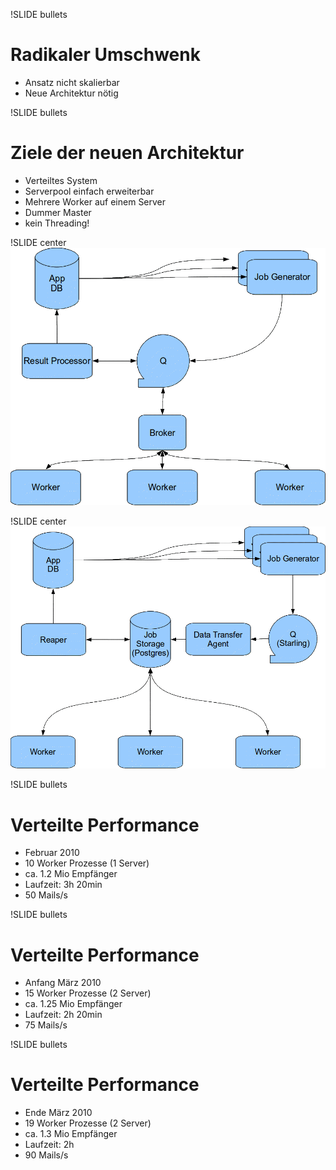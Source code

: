 !SLIDE bullets

# Radikaler Umschwenk #

* Ansatz nicht skalierbar
* Neue Architektur nötig

!SLIDE bullets

# Ziele der neuen Architektur #

* Verteiltes System
* Serverpool einfach erweiterbar
* Mehrere Worker auf einem Server
* Dummer Master
* kein Threading!

!SLIDE center
![Job Queue](job_queue.gif)

!SLIDE center
![Job Queue Implementation](job_queue_implementation.gif)

!SLIDE bullets

# Verteilte Performance #

* Februar 2010
* 10 Worker Prozesse (1 Server)
* ca. 1.2 Mio Empfänger
* Laufzeit: 3h 20min 
* 50 Mails/s

!SLIDE bullets

# Verteilte Performance #

* Anfang März 2010
* 15 Worker Prozesse (2 Server)
* ca. 1.25 Mio Empfänger
* Laufzeit: 2h 20min
* 75 Mails/s

!SLIDE bullets

# Verteilte Performance #

* Ende März 2010
* 19 Worker Prozesse (2 Server)
* ca. 1.3 Mio Empfänger
* Laufzeit: 2h 
* 90 Mails/s

